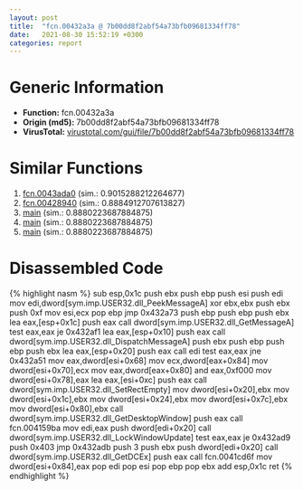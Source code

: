 ```yaml
---
layout: post
title:  "fcn.00432a3a @ 7b00dd8f2abf54a73bfb09681334ff78"
date:   2021-08-30 15:52:19 +0300
categories: report
---
```


# Generic Information
- **Function:** fcn.00432a3a
- **Origin (md5):** 7b00dd8f2abf54a73bfb09681334ff78
- **VirusTotal:** [virustotal.com/gui/file/7b00dd8f2abf54a73bfb09681334ff78][virustotal_ref]



# Similar Functions

1. [fcn.0043ada0][similar_1_ref] (sim.: 0.9015288212264677)
2. [fcn.00428940][similar_2_ref] (sim.: 0.8884912707613827)
3. [main][similar_3_ref] (sim.: 0.8880223687884875)
4. [main][similar_4_ref] (sim.: 0.8880223687884875)
5. [main][similar_5_ref] (sim.: 0.8880223687884875)


# Disassembled Code

{% highlight nasm %}
sub esp,0x1c
push ebx
push ebp
push esi
push edi
mov edi,dword[sym.imp.USER32.dll_PeekMessageA]
xor ebx,ebx
push ebx
push 0xf
mov esi,ecx
pop ebp
jmp 0x432a73
push ebp
push ebp
push ebx
lea eax,[esp+0x1c]
push eax
call dword[sym.imp.USER32.dll_GetMessageA]
test eax,eax
je 0x432af1
lea eax,[esp+0x10]
push eax
call dword[sym.imp.USER32.dll_DispatchMessageA]
push ebx
push ebp
push ebp
push ebx
lea eax,[esp+0x20]
push eax
call edi
test eax,eax
jne 0x432a51
mov eax,dword[esi+0x68]
mov ecx,dword[eax+0x84]
mov dword[esi+0x70],ecx
mov eax,dword[eax+0x80]
and eax,0xf000
mov dword[esi+0x78],eax
lea eax,[esi+0xc]
push eax
call dword[sym.imp.USER32.dll_SetRectEmpty]
mov dword[esi+0x20],ebx
mov dword[esi+0x1c],ebx
mov dword[esi+0x24],ebx
mov dword[esi+0x7c],ebx
mov dword[esi+0x80],ebx
call dword[sym.imp.USER32.dll_GetDesktopWindow]
push eax
call fcn.004159ba
mov edi,eax
push dword[edi+0x20]
call dword[sym.imp.USER32.dll_LockWindowUpdate]
test eax,eax
je 0x432ad9
push 0x403
jmp 0x432adb
push 3
push ebx
push dword[edi+0x20]
call dword[sym.imp.USER32.dll_GetDCEx]
push eax
call fcn.0041cd6f
mov dword[esi+0x84],eax
pop edi
pop esi
pop ebp
pop ebx
add esp,0x1c
ret 
{% endhighlight %}


[similar_1_ref]: /report/fcn.0043ada0@3e981d1767f44f5fe2446a49ffe52f4e
[similar_2_ref]: /report/fcn.00428940@1123b7aa5760238fe93045e585b8234c
[similar_3_ref]: /report/main@912f1d013a0d6151bc7a7cef6da1b2a0
[similar_4_ref]: /report/main@fb9b7d22bc1c143ac66b0575cbdd088d
[similar_5_ref]: /report/main@152885a790b99953ce23874f0947b7bd
[virustotal_ref]: https://www.virustotal.com/gui/file/7b00dd8f2abf54a73bfb09681334ff78